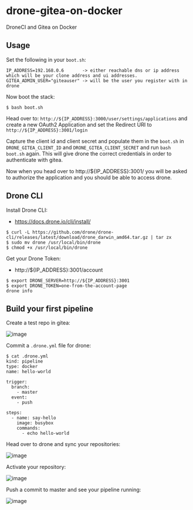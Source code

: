 # drone-gitea-on-docker
DroneCI and Gitea on Docker

## Usage

Set the following in your `boot.sh`:

```
IP_ADDRESS=192.168.0.6       -> either reachable dns or ip address which will be your clone address and ui addresses.
GITEA_ADMIN_USER="giteauser" -> will be the user you register with in drone
```

Now boot the stack:

```
$ bash boot.sh
```

Head over to: `http://${IP_ADDRESS}:3000/user/settings/applications` and create a new OAuth2 Application and set the Redirect URI to `http://${IP_ADDRESS}:3001/login`

Capture the client id and client secret and populate them in the `boot.sh` in `DRONE_GITEA_CLIENT_ID` and `DRONE_GITEA_CLIENT_SECRET` and run `bash boot.sh` again. This will give drone the correct credentials in order to authenticate with gitea.

Now when you head over to http://${IP_ADDRESS}:3001/ you will be asked to authorize the application and you should be able to access drone.

## Drone CLI

Install Drone CLI:
- https://docs.drone.io/cli/install/

```
$ curl -L https://github.com/drone/drone-cli/releases/latest/download/drone_darwin_amd64.tar.gz | tar zx
$ sudo mv drone /usr/local/bin/drone
$ chmod +x /usr/local/bin/drone
```

Get your Drone Token:
- http://${IP_ADDRESS}:3001/account

```
$ export DRONE_SERVER=http://${IP_ADDRESS}:3001
$ export DRONE_TOKEN=one-from-the-account-page
drone info
```

## Build your first pipeline

Create a test repo in gitea:

![image](https://user-images.githubusercontent.com/567298/110296470-0ad23800-7ffb-11eb-8428-af49d0ebd62d.png)

Commit a `.drone.yml` file for drone:

```
$ cat .drone.yml
kind: pipeline
type: docker
name: hello-world

trigger:
  branch:
    - master
  event:
    - push

steps:
  - name: say-hello
    image: busybox
    commands:
      - echo hello-world
```

Head over to drone and sync your repositories:

![image](https://user-images.githubusercontent.com/567298/110296425-00b03980-7ffb-11eb-9216-76725a62c09e.png)

Activate your repository:

![image](https://user-images.githubusercontent.com/567298/110296623-3523f580-7ffb-11eb-805f-db5db4dab0cb.png)

Push a commit to master and see your pipeline running:

![image](https://user-images.githubusercontent.com/567298/110296747-584ea500-7ffb-11eb-9909-259641a663aa.png)

